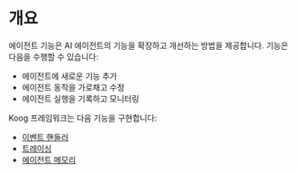 # 개요

에이전트 기능은 AI 에이전트의 기능을 확장하고 개선하는 방법을 제공합니다. 기능은 다음을 수행할 수 있습니다:

- 에이전트에 새로운 기능 추가
- 에이전트 동작을 가로채고 수정
- 에이전트 실행을 기록하고 모니터링

Koog 프레임워크는 다음 기능을 구현합니다:

- [이벤트 핸들러](agent-events.md)
- [트레이싱](tracing.md)
- [에이전트 메모리](agent-memory.md)